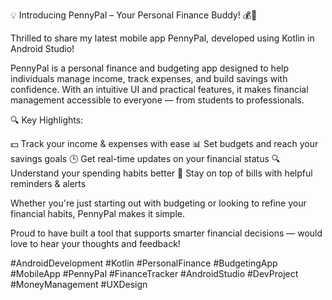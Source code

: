 💡 Introducing PennyPal – Your Personal Finance Buddy! 💰📱

Thrilled to share my latest mobile app PennyPal, developed using Kotlin in Android Studio!

PennyPal is a personal finance and budgeting app designed to help individuals manage income, track expenses, and build savings with confidence. With an intuitive UI and practical features, it makes financial management accessible to everyone — from students to professionals.

🔍 Key Highlights:

💵 Track your income & expenses with ease
📊 Set budgets and reach your savings goals
🕒 Get real-time updates on your financial status
🔍 Understand your spending habits better
🔔 Stay on top of bills with helpful reminders & alerts


Whether you're just starting out with budgeting or looking to refine your financial habits, PennyPal makes it simple.

Proud to have built a tool that supports smarter financial decisions — would love to hear your thoughts and feedback!

#AndroidDevelopment #Kotlin #PersonalFinance #BudgetingApp #MobileApp #PennyPal #FinanceTracker #AndroidStudio #DevProject #MoneyManagement #UXDesign
